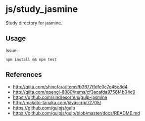 js/study_jasmine
================

Study directory for jasmine.



Usage
------


Issue:

    npm install && npm test


References
----------

* http://qiita.com/shinofara/items/b3677ffdfc0c7e45e8d4
* http://qiita.com/opengl-8080/items/cf3acafda9756f4b04c9
* https://github.com/sindresorhus/gulp-jasmine
* http://makoto-tanaka.com/javascript/2705/
* https://github.com/gulpjs/gulp
* https://github.com/gulpjs/gulp/blob/master/docs/README.md
